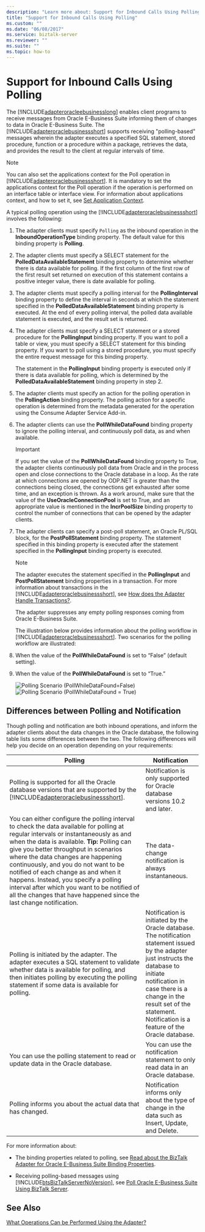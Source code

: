 ```yaml
---
description: "Learn more about: Support for Inbound Calls Using Polling"
title: "Support for Inbound Calls Using Polling"
ms.custom: ""
ms.date: "06/08/2017"
ms.service: biztalk-server
ms.reviewer: ""
ms.suite: ""
ms.topic: how-to
---
```

# Support for Inbound Calls Using Polling
The [!INCLUDE[adapteroracleebusinesslong](../../includes/adapteroracleebusinesslong-md.md)] enables client programs to receive messages from Oracle E-Business Suite informing them of changes to data in Oracle E-Business Suite. The [!INCLUDE[adapteroraclebusinessshort](../../includes/adapteroraclebusinessshort-md.md)] supports receiving "polling-based" messages wherein the adapter executes a specified SQL statement, stored procedure, function or a procedure within a package, retrieves the data, and provides the result to the client at regular intervals of time.  

> [!NOTE]
>  You can also set the applications context for the Poll operation in [!INCLUDE[adapteroraclebusinessshort](../../includes/adapteroraclebusinessshort-md.md)]. It is mandatory to set the applications context for the Poll operation if the operation is performed on an interface table or interface view. For information about applications context, and how to set it, see [Set Application Context](../../adapters-and-accelerators/adapter-oracle-ebs/set-application-context.md).  

 A typical polling operation using the [!INCLUDE[adapteroraclebusinessshort](../../includes/adapteroraclebusinessshort-md.md)] involves the following:  

1. The adapter clients must specify `Polling` as the inbound operation in the **InboundOperationType** binding property. The default value for this binding property is **Polling**.  

2. The adapter clients must specify a SELECT statement for the **PolledDataAvailableStatement** binding property to determine whether there is data available for polling. If the first column of the first row of the first result set returned on execution of this statement contains a positive integer value, there is date available for polling.  

3. The adapter clients must specify a polling interval for the **PollingInterval** binding property to define the interval in seconds at which the statement specified in the **PolledDataAvailableStatement** binding property is executed. At the end of every polling interval, the polled data available statement is executed, and the result set is returned.  

4. The adapter clients must specify a SELECT statement or a stored procedure for the **PollingInput** binding property. If you want to poll a table or view, you must specify a SELECT statement for this binding property. If you want to poll using a stored procedure, you must specify the entire request message for this binding property.  

    The statement in the **PollingInput** binding property is executed only if there is data available for polling, which is determined by the **PolledDataAvailableStatement** binding property in step 2.  

5. The adapter clients must specify an action for the polling operation in the **PollingAction** binding property. The polling action for a specific operation is determined from the metadata generated for the operation using the Consume Adapter Service Add-in.  

6. The adapter clients can use the **PollWhileDataFound** binding property to ignore the polling interval, and continuously poll data, as and when available.  

   > [!IMPORTANT]
   >  If you set the value of the **PollWhileDataFound** binding property to True, the adapter clients continuously poll data from Oracle and in the process open and close connections to the Oracle database in a loop. As the rate at which connections are opened by ODP.NET is greater than the connections being closed, the connections get exhausted after some time, and an exception is thrown. As a work around, make sure that the value of the **UseOracleConnectionPool** is set to True, and an appropriate value is mentioned in the **IncrPoolSize** binding property to control the number of connections that can be opened by the adapter clients.  

7. The adapter clients can specify a post-poll statement, an Oracle PL/SQL block, for the **PostPollStatement** binding property. The statement specified in this binding property is executed after the statement specified in the **PollingInput** binding property is executed.  

   > [!NOTE]
   >  The adapter executes the statement specified in the **PollingInput** and **PostPollStatement** binding properties in a transaction. For more information about transactions in the [!INCLUDE[adapteroraclebusinessshort](../../includes/adapteroraclebusinessshort-md.md)], see [How does the Adapter Handle Transactions?](./handle-transactions-with-the-oracle-e-business-suite-adapter.md).  

   The adapter suppresses any empty polling responses coming from Oracle E-Business Suite.  

   The illustration below provides information about the polling workflow in [!INCLUDE[adapteroraclebusinessshort](../../includes/adapteroraclebusinessshort-md.md)]. Two scenarios for the polling workflow are illustrated:  

8. When the value of the **PollWhileDataFound** is set to “False” (default setting).  

9. When the value of the **PollWhileDataFound** is set to “True.”  

   ![Polling Scenario &#40;PollWhileDataFound&#61;False&#41;](../../adapters-and-accelerators/adapter-oracle-ebs/media/e5f00f4c-cc76-4e8b-9991-b4471f9d4865.gif "e5f00f4c-cc76-4e8b-9991-b4471f9d4865") ![Polling Scenario &#40;PollWhileDataFound &#61; True&#41;](../../adapters-and-accelerators/adapter-oracle-ebs/media/ebecf64c-a770-4525-9c75-62fdb71e1fb1.gif "ebecf64c-a770-4525-9c75-62fdb71e1fb1")  

## Differences between Polling and Notification  
 Though polling and notification are both inbound operations, and inform the adapter clients about the data changes in the Oracle database, the following table lists some differences between the two. The following differences will help you decide on an operation depending on your requirements:  


|                                                                                                                                                                                                                                                      Polling                                                                                                                                                                                                                                                      |                                                                                                                              Notification                                                                                                                               |
|-------------------------------------------------------------------------------------------------------------------------------------------------------------------------------------------------------------------------------------------------------------------------------------------------------------------------------------------------------------------------------------------------------------------------------------------------------------------------------------------------------------------|-------------------------------------------------------------------------------------------------------------------------------------------------------------------------------------------------------------------------------------------------------------------------|
|                                                                                                                                                                   Polling is supported for all the Oracle database versions that are supported by the [!INCLUDE[adapteroraclebusinessshort](../../includes/adapteroraclebusinessshort-md.md)].                                                                                                                                                                    |                                                                                               Notification is only supported for Oracle database versions 10.2 and later.                                                                                               |
| You can either configure the polling interval to check the data available for polling at regular intervals or instantaneously as and when the data is available. **Tip:**  Polling can give you better throughput in scenarios where the data changes are happening continuously, and you do not want to be notified of each change as and when it happens. Instead, you specify a polling interval after which you want to be notified of all the changes that have happened since the last change notification. |                                                                                                          The data-change notification is always instantaneous.                                                                                                          |
|                                                                                                                                         Polling is initiated by the adapter. The adapter executes a SQL statement to validate whether data is available for polling, and then initiates polling by executing the polling statement if some data is available for polling.                                                                                                                                         | Notification is initiated by the Oracle database. The notification statement issued by the adapter just instructs the database to initiate notification in case there is a change in the result set of the statement. Notification is a feature of the Oracle database. |
|                                                                                                                                                                                                                 You can use the polling statement to read or update data in the Oracle database.                                                                                                                                                                                                                  |                                                                                             You can use the notification statement to only read data in an Oracle database.                                                                                             |
|                                                                                                                                                                                                                            Polling informs you about the actual data that has changed.                                                                                                                                                                                                                            |                                                                                   Notification informs only about the type of change in the data such as Insert, Update, and Delete.                                                                                    |

 For more information about:  

- The binding properties related to polling, see [Read about the  BizTalk Adapter for Oracle E-Business Suite Binding Properties](../../adapters-and-accelerators/adapter-oracle-ebs/read-about-the-biztalk-adapter-for-oracle-e-business-suite-binding-properties.md).  

- Receiving polling-based messages using [!INCLUDE[btsBizTalkServerNoVersion](../../includes/btsbiztalkservernoversion-md.md)], see [Poll Oracle E-Business Suite Using BizTalk Server](../../adapters-and-accelerators/adapter-oracle-ebs/poll-oracle-e-business-suite-using-biztalk-server.md).  

## See Also  
 [What Operations Can be Performed Using the Adapter?](https://msdn.microsoft.com/library/cc185219(v=bts.10).aspx)
